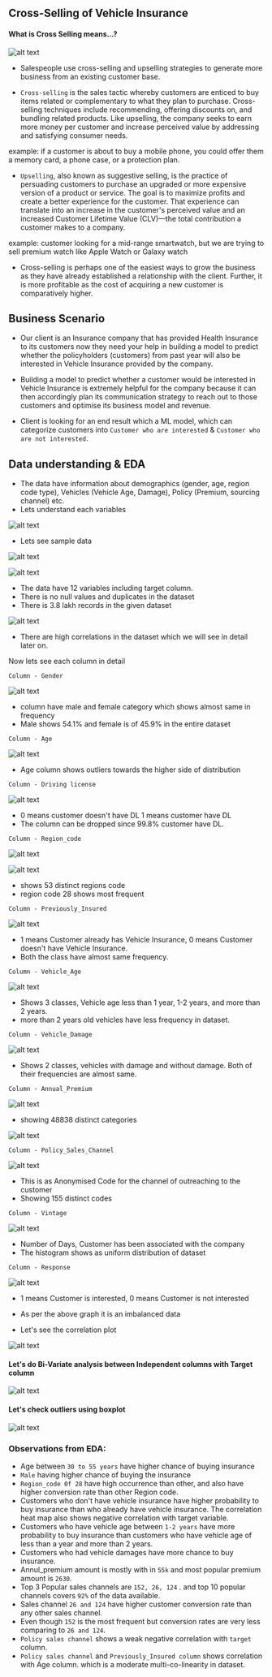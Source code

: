
## Cross-Selling of Vehicle Insurance

#### What is Cross Selling means...?

![alt text](https://github.com/sudheeshe/Cross_Sell/blob/main/Images_for_readme/1_.png?raw=true)


- Salespeople use cross-selling and upselling strategies to generate more business from an existing customer base.

- `Cross-selling` is the sales tactic whereby customers are enticed to buy items related or complementary to what they plan to purchase. 
   Cross-selling techniques include recommending, offering discounts on, and bundling related products. 
   Like upselling, the company seeks to earn more money per customer and increase perceived value by addressing and satisfying consumer needs. 

example: if a customer is about to buy a mobile phone, you could offer them a memory card, a phone case, or a protection plan.

- `Upselling`, also known as suggestive selling, is the practice of persuading customers to purchase an upgraded or more expensive version of a product or service. 
  The goal is to maximize profits and create a better experience for the customer. 
  That experience can translate into an increase in the customer's perceived value and an increased Customer Lifetime Value (CLV)—the total contribution a customer makes to a company.

example: customer looking for a mid-range smartwatch, but we are trying to sell premium watch like Apple Watch or Galaxy watch
- Cross-selling is perhaps one of the easiest ways to grow the business as they have already established a relationship with the client. Further, it is more profitable as the cost of acquiring a new customer is comparatively higher.

## Business Scenario

- Our client is an Insurance company that has provided Health Insurance to its customers now they need your help in building a model to predict whether the policyholders (customers) from past year will also be interested in Vehicle Insurance provided by the company.

- Building a model to predict whether a customer would be interested in Vehicle Insurance is extremely helpful for the company because it can then accordingly plan its communication strategy to reach out to those customers and optimise its business model and revenue.

- Client is looking for an end result which a ML model, which can categorize customers into `Customer who are interested` & `Customer who are not interested`.

## Data understanding & EDA

- The data have  information about demographics (gender, age, region code type), Vehicles (Vehicle Age, Damage), Policy (Premium, sourcing channel) etc.
- Lets understand each variables

![alt text](https://github.com/sudheeshe/Cross_Sell/blob/main/Images_for_readme/2_.png?raw=true)


- Lets see sample data

![alt text](https://github.com/sudheeshe/Cross_Sell/blob/main/Images_for_readme/3_.png?raw=true)

![alt text](https://github.com/sudheeshe/Cross_Sell/blob/main/Images_for_readme/4_.png?raw=true)

- The data have 12 variables including target column.
- There is no null values and duplicates in the dataset
- There is 3.8 lakh records in the given dataset

![alt text](https://github.com/sudheeshe/Cross_Sell/blob/main/Images_for_readme/5_.png?raw=true)

- There are high correlations in the dataset which we will see in detail later on.

Now lets see each column in detail

`Column - Gender`

![alt text](https://github.com/sudheeshe/Cross_Sell/blob/main/Images_for_readme/6_.png?raw=true)

- column have male and female category which shows almost same in frequency
- Male shows 54.1% and female is of 45.9% in the entire dataset


`Column - Age`

![alt text](https://github.com/sudheeshe/Cross_Sell/blob/main/Images_for_readme/7_.png?raw=true)

- Age column shows outliers towards the higher side of distribution

`Column - Driving license`

![alt text](https://github.com/sudheeshe/Cross_Sell/blob/main/Images_for_readme/8_.png?raw=true)

- 0 means customer doesn't have DL 1 means customer have DL
- The column can be dropped since 99.8% customer have DL.


`Column - Region_code`

![alt text](https://github.com/sudheeshe/Cross_Sell/blob/main/Images_for_readme/9_.png?raw=true)

![alt text](https://github.com/sudheeshe/Cross_Sell/blob/main/Images_for_readme/10_.png?raw=true)

- shows 53 distinct regions code
- region code 28 shows most frequent

`Column - Previously_Insured`

![alt text](https://github.com/sudheeshe/Cross_Sell/blob/main/Images_for_readme/11_.png?raw=true)

- 1 means Customer already has Vehicle Insurance, 0 means Customer doesn't have Vehicle Insurance.
- Both the class have almost same frequency.

`Column - Vehicle_Age`

![alt text](https://github.com/sudheeshe/Cross_Sell/blob/main/Images_for_readme/12_.png?raw=true)

- Shows 3 classes, Vehicle age less than 1 year, 1-2 years, and more than 2 years.
- more than 2 years old vehicles have less frequency in dataset.

`Column - Vehicle_Damage`

![alt text](https://github.com/sudheeshe/Cross_Sell/blob/main/Images_for_readme/13_.png?raw=true)

- Shows 2 classes, vehicles with damage and without damage. Both of their frequencies are almost same.

`Column - Annual_Premium`

![alt text](https://github.com/sudheeshe/Cross_Sell/blob/main/Images_for_readme/14_.png?raw=true)

- showing 48838 distinct categories

![alt text](https://github.com/sudheeshe/Cross_Sell/blob/main/Images_for_readme/15_.png?raw=true)

`Column - Policy_Sales_Channel`

![alt text](https://github.com/sudheeshe/Cross_Sell/blob/main/Images_for_readme/16_.png?raw=true)

- This is as Anonymised Code for the channel of outreaching to the customer
- Showing 155 distinct codes 

`Column - Vintage`

![alt text](https://github.com/sudheeshe/Cross_Sell/blob/main/Images_for_readme/17_.png?raw=true)

- Number of Days, Customer has been associated with the company
- The histogram shows as uniform distribution of dataset

`Column - Response`

![alt text](https://github.com/sudheeshe/Cross_Sell/blob/main/Images_for_readme/18_.png?raw=true)

- 1 means Customer is interested, 0 means Customer is not interested
- As per the above graph it is an imbalanced data

- Let's see the correlation plot

![alt text](https://github.com/sudheeshe/Cross_Sell/blob/main/Images_for_readme/19_.png?raw=true)


#### Let's do Bi-Variate analysis between Independent columns with Target column

![alt text](https://github.com/sudheeshe/Cross_Sell/blob/main/Images_for_readme/20_.png?raw=true)

#### Let's check outliers using boxplot

![alt text](https://github.com/sudheeshe/Cross_Sell/blob/main/Images_for_readme/21_.png?raw=true)


### Observations from EDA:
- Age between `30 to 55 years` have higher chance of buying insurance
- `Male` having higher chance of buying the insurance
- `Region_code 0f 28` have high occurrence than other, and also have higher conversion rate than other Region code.
- Customers who don't have vehicle insurance have higher probability to buy insurance than who already have vehicle insurance. The correlation heat map also shows negative correlation with target variable.
- Customers who have vehicle age between `1-2 years` have more probability to buy insurance than customers who have vehicle age of less than a year and more than 2 years.
- Customers who had vehicle damages have more chance to buy insurance.
- Annul_premium amount is mostly with in `55k` and most popular premium amount is `2630`.
- Top 3 Popular sales channels are `152, 26, 124` . and top 10 popular channels covers `92%` of the data available.
- Sales channel `26 and 124` have higher customer conversion rate than any other sales channel.
- Even though `152` is the most frequent but conversion rates are very less comparing to `26 and 124`.
- `Policy sales channel` shows a weak negative correlation with `target` column.
- `Policy sales channel` and  `Previously_Insured column` shows correlation with Age column. which is a moderate multi-co-linearity in dataset.

